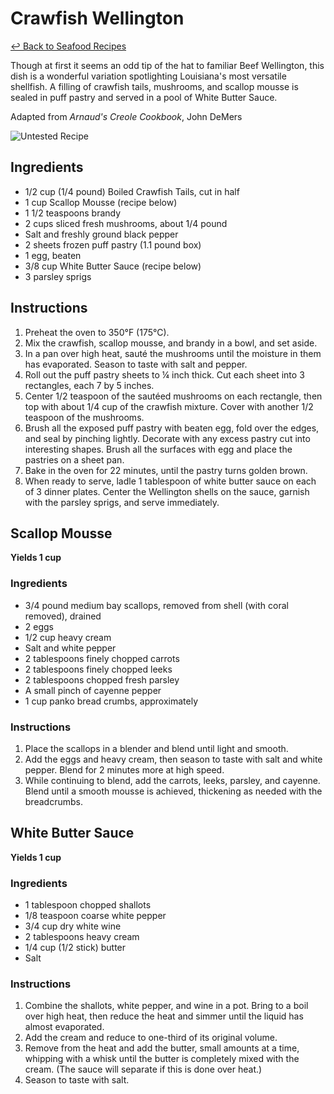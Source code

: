 # Crawfish Wellington

[&larrhk; Back to Seafood Recipes](./README.md)

Though at first it seems an odd tip of the hat to familiar Beef Wellington, this dish is a wonderful variation spotlighting Louisiana's most versatile shellfish. A filling of crawfish tails, mushrooms, and scallop mousse is sealed in puff pastry and served in a pool of White Butter Sauce.

Adapted from _Arnaud's Creole Cookbook_, John DeMers

![Untested Recipe](https://badgen.net/badge/untested/recipe/AA4A44)

## Ingredients

- 1/2 cup (1/4 pound) Boiled Crawfish Tails, cut in half
- 1 cup Scallop Mousse (recipe below)
- 1 1/2 teaspoons brandy
- 2 cups sliced fresh mushrooms, about 1/4 pound
- Salt and freshly ground black pepper
- 2 sheets frozen puff pastry (1.1 pound box)
- 1 egg, beaten
- 3/8 cup White Butter Sauce (recipe below)
- 3 parsley sprigs

## Instructions

1. Preheat the oven to 350°F (175°C).
2. Mix the crawfish, scallop mousse, and brandy in a bowl, and set aside.
3. In a pan over high heat, sauté the mushrooms until the moisture in them has evaporated. Season to taste with salt and pepper.
4. Roll out the puff pastry sheets to ¼ inch thick. Cut each sheet into 3 rectangles, each 7 by 5 inches.
5. Center 1/2 teaspoon of the sautéed mushrooms on each rectangle, then top with about 1/4 cup of the crawfish mixture. Cover with another 1/2 teaspoon of the mushrooms.
6. Brush all the exposed puff pastry with beaten egg, fold over the edges, and seal by pinching lightly. Decorate with any excess pastry cut into interesting shapes. Brush all the surfaces with egg and place the pastries on a sheet pan.
7. Bake in the oven for 22 minutes, until the pastry turns golden brown.
8. When ready to serve, ladle 1 tablespoon of white butter sauce on each of 3 dinner plates. Center the Wellington shells on the sauce, garnish with the parsley sprigs, and serve immediately.

## Scallop Mousse

**Yields 1 cup**

### Ingredients

- 3/4 pound medium bay scallops, removed from shell (with coral removed), drained
- 2 eggs
- 1/2 cup heavy cream
- Salt and white pepper
- 2 tablespoons finely chopped carrots
- 2 tablespoons finely chopped leeks
- 2 tablespoons chopped fresh parsley
- A small pinch of cayenne pepper
- 1 cup panko bread crumbs, approximately

### Instructions

1. Place the scallops in a blender and blend until light and smooth.
2. Add the eggs and heavy cream, then season to taste with salt and white pepper. Blend for 2 minutes more at high speed.
3. While continuing to blend, add the carrots, leeks, parsley, and cayenne. Blend until a smooth mousse is achieved, thickening as needed with the breadcrumbs.

## White Butter Sauce

**Yields 1 cup**

### Ingredients

- 1 tablespoon chopped shallots
- 1/8 teaspoon coarse white pepper
- 3/4 cup dry white wine
- 2 tablespoons heavy cream
- 1/4 cup (1/2 stick) butter
- Salt

### Instructions

1. Combine the shallots, white pepper, and wine in a pot. Bring to a boil over high heat, then reduce the heat and simmer until the liquid has almost evaporated.
2. Add the cream and reduce to one-third of its original volume.
3. Remove from the heat and add the butter, small amounts at a time, whipping with a whisk until the butter is completely mixed with the cream. (The sauce will separate if this is done over heat.)
4. Season to taste with salt.